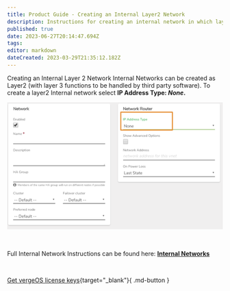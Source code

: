 ```yaml
---
title: Product Guide - Creating an Internal Layer2 Network
description: Instructions for creating an internal network in which layer3 functions are handled by a third-party system.
published: true
date: 2023-06-27T20:14:47.694Z
tags: 
editor: markdown
dateCreated: 2023-03-29T21:35:12.182Z
---
```


Creating an Internal Layer 2 Network
Internal Networks can be created as Layer2 (with layer 3 functions to be handled by third party software). To create a layer2 Internal network select **IP Address Type: ***None***.**

![internal-layer2.png](/public/userguide-sshots/internal-layer2.png)




<br>

Full Internal Network Instructions can be found here: [**Internal Networks**](/public/ProductGuide/internalnetworks)

<br>

[Get vergeOS license keys](https://www.verge.io/test-drive){target="_blank"}{ .md-button }